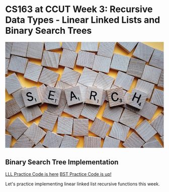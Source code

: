 CS163 at CCUT Week 3: Recursive Data Types - Linear Linked Lists and Binary Search Trees
======

![Search](search.jpg)

Binary Search Tree Implementation
------
[LLL Practice Code is here](LLLPracticeCode.html)
[BST Practice Code is up!](BSTPracticeCode.html)

Let's practice implementing linear linked list recursive functions this week. 
